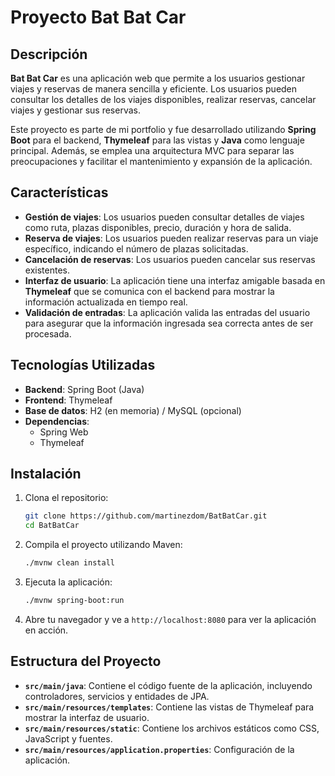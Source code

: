 # Proyecto Bat Bat Car

## Descripción

**Bat Bat Car** es una aplicación web que permite a los usuarios gestionar viajes y reservas de manera sencilla y eficiente. Los usuarios pueden consultar los detalles de los viajes disponibles, realizar reservas, cancelar viajes y gestionar sus reservas.

Este proyecto es parte de mi portfolio y fue desarrollado utilizando **Spring Boot** para el backend, **Thymeleaf** para las vistas y **Java** como lenguaje principal. Además, se emplea una arquitectura MVC para separar las preocupaciones y facilitar el mantenimiento y expansión de la aplicación.

## Características

- **Gestión de viajes**: Los usuarios pueden consultar detalles de viajes como ruta, plazas disponibles, precio, duración y hora de salida.
- **Reserva de viajes**: Los usuarios pueden realizar reservas para un viaje específico, indicando el número de plazas solicitadas.
- **Cancelación de reservas**: Los usuarios pueden cancelar sus reservas existentes.
- **Interfaz de usuario**: La aplicación tiene una interfaz amigable basada en **Thymeleaf** que se comunica con el backend para mostrar la información actualizada en tiempo real.
- **Validación de entradas**: La aplicación valida las entradas del usuario para asegurar que la información ingresada sea correcta antes de ser procesada.

## Tecnologías Utilizadas

- **Backend**: Spring Boot (Java)
- **Frontend**: Thymeleaf
- **Base de datos**: H2 (en memoria) / MySQL (opcional)
- **Dependencias**:
  - Spring Web
  - Thymeleaf

## Instalación

1. Clona el repositorio:

    ```bash
    git clone https://github.com/martinezdom/BatBatCar.git
    cd BatBatCar
    ```

2. Compila el proyecto utilizando Maven:

    ```bash
    ./mvnw clean install
    ```

3. Ejecuta la aplicación:

    ```bash
    ./mvnw spring-boot:run
    ```

4. Abre tu navegador y ve a `http://localhost:8080` para ver la aplicación en acción.

## Estructura del Proyecto

- **`src/main/java`**: Contiene el código fuente de la aplicación, incluyendo controladores, servicios y entidades de JPA.
- **`src/main/resources/templates`**: Contiene las vistas de Thymeleaf para mostrar la interfaz de usuario.
- **`src/main/resources/static`**: Contiene los archivos estáticos como CSS, JavaScript y fuentes.
- **`src/main/resources/application.properties`**: Configuración de la aplicación.

